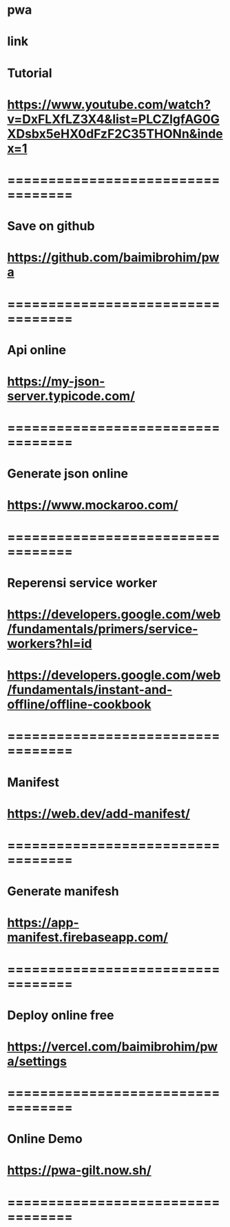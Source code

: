 # pwa

# link

# Tutorial
# https://www.youtube.com/watch?v=DxFLXfLZ3X4&list=PLCZlgfAG0GXDsbx5eHX0dFzF2C35THONn&index=1
# ==================================

# Save on github
# https://github.com/baimibrohim/pwa
# ==================================

# Api online
# https://my-json-server.typicode.com/
# ==================================

# Generate json online
# https://www.mockaroo.com/
# ==================================

# Reperensi service worker
# https://developers.google.com/web/fundamentals/primers/service-workers?hl=id
# https://developers.google.com/web/fundamentals/instant-and-offline/offline-cookbook
# ==================================

# Manifest
# https://web.dev/add-manifest/
# ==================================

# Generate manifesh
# https://app-manifest.firebaseapp.com/
# ==================================

# Deploy online free
# https://vercel.com/baimibrohim/pwa/settings
# ==================================

# Online Demo
# https://pwa-gilt.now.sh/
# ==================================